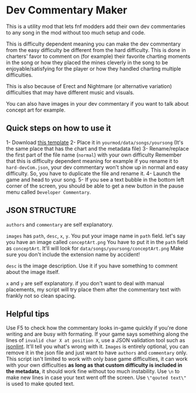 # Dev Commentary Maker

This is a utility mod that lets fnf modders add their own dev commentaries to any song in the mod without too much setup and code.

This is difficulty dependent meaning you can make the dev commentary from the easy difficulty be different from the hard difficulty.
This is done in charters' favor to comment on (for example) their favorite charting moments in the song
or how they placed the mines cleverly in the song to be enjoyable/satisfying for the player
or how they handled charting multiple difficulties.

This is also because of Erect and Nightmare (or alternative variation) difficulties that may have different music and visuals.

You can also have images in your dev commentary if you want to talk about concept art for example.

## Quick steps on how to use it

1- Download [this template](https://github.com/MAZ12211/dev-commentary-maker/blob/main/data/songs/tutorial/normal-devCom.json)
2- Place it in `yourmod/data/songs/yoursong` (It's the same place that has the chart and the metadata file)
3- Rename/replace the first part of the file name (`normal`) with your own difficulty
Remember that this is difficulty dependent meaning for example if you rename it to `hard-devCom.json`, your dev commentary won't show up in normal and easy difficulty.
So, you have to duplicate the file and rename it.
4- Launch the game and head to your song.
5- If you see a text bubble in the bottom left corner of the screen, you should be able to get a new button in the pause menu called `Developer Commentary`.

## JSON STRUCTURE

`authors` and `commentary` are self explanatory.

`images` has `path`, `desc`, `x`, `y`.
You put your image name in `path` field.
let's say you have an image called `conceptArt.png`
You have to put it in the `path` field as `conceptArt`. It'll will look for `data/songs/yoursong/conceptArt.png`
Make sure you don't include the extension name by accident!

`desc` is the image description.
Use it if you have something to comment about the image itself.

`x` and `y` are self explanatory.
if you don't want to deal with manual placements, my script will try place them after the commentary text with frankly not so clean spacing.

## Helpful tips

Use F5 to check how the commentary looks in-game quickly if you're done writing and are busy with formating.
If your game says something along the lines of `invalid char X at position X`, use a JSON validation tool such as [jsonlint](https://jsonlint.com/). It'll tell you what's wrong with it.
`Images` is entirely optional, you can remove it in the json file and just want to have `authors` and `commentary` only.
This script isn't limited to work with only base game difficulties, it can work with your own difficulties **as long as that custom difficulty is included in the metadata**, it should work fine without too much instability.
Use `\n` to make new lines in case your text went off the screen.
Use `\"qouted text\"` is used to make qouted text.
